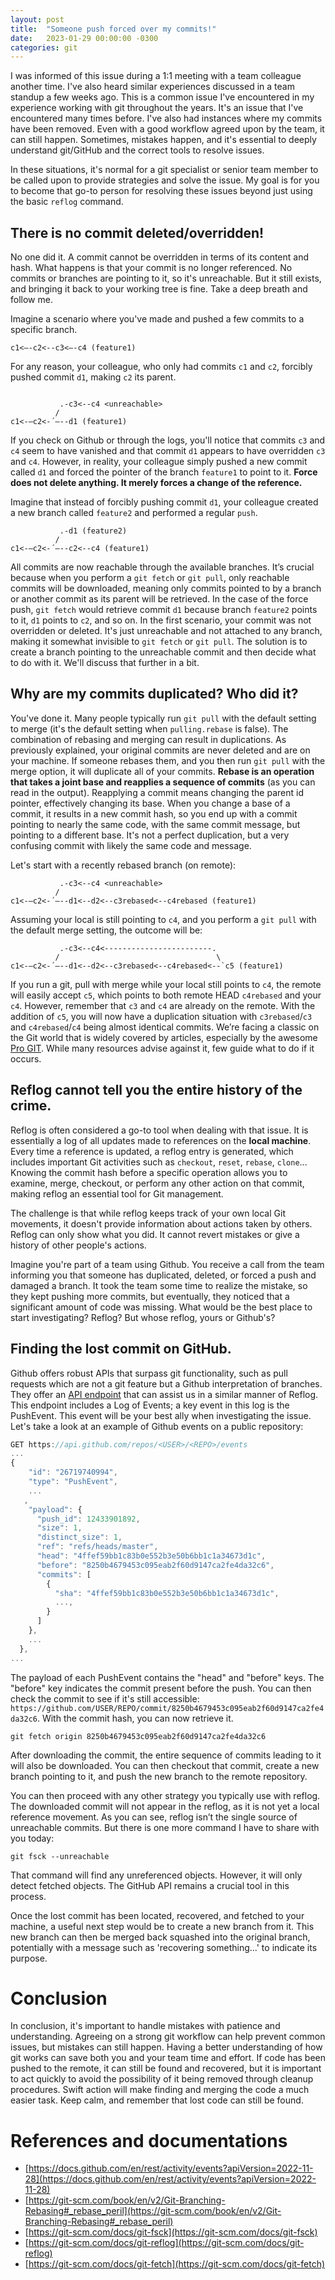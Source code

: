 ```yaml
---
layout: post
title:  "Someone push forced over my commits!"
date:   2023-01-29 00:00:00 -0300
categories: git
---
```


I was informed of this issue during a 1:1 meeting with a team colleague another time. I've also heard similar experiences discussed in a team standup a few weeks ago. This is a common issue I've encountered in my experience working with git throughout the years. It's an issue that I've encountered many times before. I've also had instances where my commits have been removed. Even with a good workflow agreed upon by the team, it can still happen. Sometimes, mistakes happen, and it's essential to deeply understand git/GitHub and the correct tools to resolve issues.

In these situations, it's normal for a git specialist or senior team member to be called upon to provide strategies and solve the issue. My goal is for you to become that go-to person for resolving these issues beyond just using the basic `reflog` command.

## There is no commit deleted/overridden!

No one did it. A commit cannot be overridden in terms of its content and hash. What happens is that your commit is no longer referenced. No commits or branches are pointing to it, so it's unreachable. But it still exists, and bringing it back to your working tree is fine. Take a deep breath and follow me.

Imagine a scenario where you've made and pushed a few commits to a specific branch.

```
c1<—-c2<--c3<—-c4 (feature1)
```

For any reason, your colleague, who only had commits `c1` and `c2`, forcibly pushed commit `d1`, making `c2` its parent.

```

           .-c3<--c4 <unreachable>
          /
c1<-—c2<-´—--d1 (feature1)
```

If you check on Github or through the logs, you'll notice that commits `c3` and `c4` seem to have vanished and that commit `d1` appears to have overridden `c3` and `c4`. However, in reality, your colleague simply pushed a new commit called `d1` and forced the pointer of the branch `feature1` to point to it. **Force does not delete anything. It merely forces a change of the reference.**

Imagine that instead of forcibly pushing commit `d1`, your colleague created a new branch called `feature2` and performed a regular `push`.

```
           .-d1 (feature2)
          /
c1<-—c2<-´—--c2<--c4 (feature1)
```

All commits are now reachable through the available branches. It’s crucial because when you perform a `git fetch` or `git pull`, only reachable commits will be downloaded, meaning only commits pointed to by a branch or another commit as its parent will be retrieved. In the case of the force push, `git fetch` would retrieve commit `d1` because branch `feature2` points to it, `d1` points to `c2`, and so on. In the first scenario, your commit was not overridden or deleted. It's just unreachable and not attached to any branch, making it somewhat invisible to `git fetch` or `git pull`. The solution is to create a branch pointing to the unreachable commit and then decide what to do with it. We'll discuss that further in a bit.

## Why are my commits duplicated? Who did it?

You've done it. Many people typically run `git pull` with the default setting to merge (it's the default setting when `pulling.rebase` is false). The combination of rebasing and merging can result in duplications. As previously explained, your original commits are never deleted and are on your machine. If someone rebases them, and you then run `git pull` with the merge option, it will duplicate all of your commits. **Rebase is an operation that takes a joint base and reapplies a sequence of commits** (as you can read in the output). Reapplying a commit means changing the parent id pointer, effectively changing its base. When you change a base of a commit, it results in a new commit hash, so you end up with a commit pointing to nearly the same code, with the same commit message, but pointing to a different base. It's not a perfect duplication, but a very confusing commit with likely the same code and message.

Let's start with a recently rebased branch (on remote):

```
           .-c3<--c4 <unreachable>
          /
c1<-—c2<-´—--d1<--d2<--c3rebased<--c4rebased (feature1)

```

Assuming your local is still pointing to `c4`, and you perform a `git pull` with the default merge setting, the outcome will be:

```
           .-c3<--c4<------------------------.
          /                                   \
c1<-—c2<-´—--d1<--d2<--c3rebased<--c4rebased<--`c5 (feature1)
```

If you run a git, pull with merge while your local still points to `c4`, the remote will easily accept `c5`, which points to both remote HEAD `c4rebased` and your `c4`. However, remember that `c3` and `c4` are already on the remote. With the addition of `c5`, you will now have a duplication situation with `c3rebased`/`c3` and `c4rebased`/`c4` being almost identical commits. We’re facing a classic on the Git world that is widely covered by articles, especially by the awesome [Pro GIT](https://git-scm.com/book/en/v2/Git-Branching-Rebasing#_rebase_peril). While many resources advise against it, few guide what to do if it occurs.

## Reflog cannot tell you the entire history of the crime.

Reflog is often considered a go-to tool when dealing with that issue. It is essentially a log of all updates made to references on the **local machine**. Every time a reference is updated, a reflog entry is generated, which includes important Git activities such as `checkout`, `reset`, `rebase`,  `clone`... Knowing the commit hash before a specific operation allows you to examine, merge, checkout, or perform any other action on that commit, making reflog an essential tool for Git management.

The challenge is that while reflog keeps track of your own local Git movements, it doesn't provide information about actions taken by others. Reflog can only show what you did. It cannot revert mistakes or give a history of other people's actions.

Imagine you're part of a team using Github. You receive a call from the team informing you that someone has duplicated, deleted, or forced a push and damaged a branch. It took the team some time to realize the mistake, so they kept pushing more commits, but eventually, they noticed that a significant amount of code was missing. What would be the best place to start investigating? Reflog? But whose reflog, yours or Github's?

## Finding the lost commit on GitHub.

Github offers robust APIs that surpass git functionality, such as pull requests which are not a git feature but a Github interpretation of branches. They offer an [API endpoint](https://docs.github.com/en/rest/activity/events?apiVersion=2022-11-28) that can assist us in a similar manner of Reflog. This endpoint includes a Log of Events; a key event in this log is the PushEvent. This event will be your best ally when investigating the issue. Let's take a look at an example of Github events on a public repository:

```jsx
GET https://api.github.com/repos/<USER>/<REPO>/events
...
{
    "id": "26719740994",
    "type": "PushEvent",
    ...
   ,
    "payload": {
      "push_id": 12433901892,
      "size": 1,
      "distinct_size": 1,
      "ref": "refs/heads/master",
      "head": "4ffef59bb1c83b0e552b3e50b6bb1c1a34673d1c",
      "before": "8250b4679453c095eab2f60d9147ca2fe4da32c6",
      "commits": [
        {
          "sha": "4ffef59bb1c83b0e552b3e50b6bb1c1a34673d1c",
          ...,
        }
      ]
    },
    ...
  },
...
```

The payload of each PushEvent contains the "head" and "before" keys. The "before" key indicates the commit present before the push. You can then check the commit to see if it's still accessible: `https://github.com/USER/REPO/commit/8250b4679453c095eab2f60d9147ca2fe4da32c6`. With the commit hash, you can now retrieve it.

```
git fetch origin 8250b4679453c095eab2f60d9147ca2fe4da32c6
```

After downloading the commit, the entire sequence of commits leading to it will also be downloaded. You can then checkout that commit, create a new branch pointing to it, and push the new branch to the remote repository.

You can then proceed with any other strategy you typically use with reflog. The downloaded commit will not appear in the reflog, as it is not yet a local reference movement. As you can see, reflog isn’t the single source of unreachable commits. But there is one more command I have to share with you today:

```
git fsck --unreachable 
```

That command will find any unreferenced objects. However, it will only detect fetched objects. The GitHub API remains a crucial tool in this process.

Once the lost commit has been located, recovered, and fetched to your machine, a useful next step would be to create a new branch from it. This new branch can then be merged back squashed into the original branch, potentially with a message such as 'recovering something...' to indicate its purpose.

# Conclusion

In conclusion, it's important to handle mistakes with patience and understanding. Agreeing on a strong git workflow can help prevent common issues, but mistakes can still happen. Having a better understanding of how git works can save both you and your team time and effort. If code has been pushed to the remote, it can still be found and recovered, but it is important to act quickly to avoid the possibility of it being removed through cleanup procedures. Swift action will make finding and merging the code a much easier task. Keep calm, and remember that lost code can still be found.

# References and documentations

- [https://docs.github.com/en/rest/activity/events?apiVersion=2022-11-28](https://docs.github.com/en/rest/activity/events?apiVersion=2022-11-28)
- [https://git-scm.com/book/en/v2/Git-Branching-Rebasing#_rebase_peril](https://git-scm.com/book/en/v2/Git-Branching-Rebasing#_rebase_peril)
- [https://git-scm.com/docs/git-fsck](https://git-scm.com/docs/git-fsck)
- [https://git-scm.com/docs/git-reflog](https://git-scm.com/docs/git-reflog)
- [https://git-scm.com/docs/git-fetch](https://git-scm.com/docs/git-fetch)
